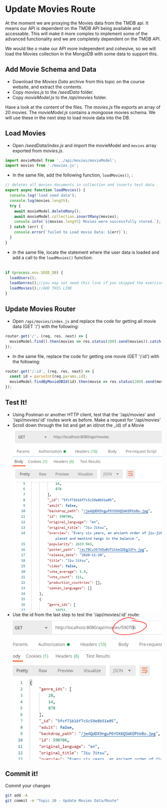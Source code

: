# Update Movies Route

At the moment we are proxying the Movies data from the TMDB api. It means our API is dependent on the TMDB API being available and accessable. This will make it more complex to implement some of the advanced functionality and we are completely dependent on the TMDB API.

We would like o make our API more independent and cohesive, so we will load the Movies collection in the MongoDB with some data to support this. 

## Add Movie Schema and Data
- Download the *Movies Data* archive from this topic on the course website, and extract the contents. 
- Copy *movies.js* to the */seedData* folder.
- Copy *movieModel.js* to the  */api/movies* folder.  
  

Have a look at the content of the files. The *movies.js* file exports an array of 20 movies. The *movieModel.js* contains a mongoose movies schema. We will use these in the next step to load movie data into the DB.

## Load Movies

- Open */seedData/index.js* and import the movieModel and  ``movies`` array exported from *movies.js*.

```javascript
import movieModel from '../api/movies/movieModel';
import movies from './movies.js';
```

- In the same file, add the following function,  ``loadMovies()``,  :

```javascript
// deletes all movies documents in collection and inserts test data
export async function loadMovies() {
  console.log('load seed data');
  console.log(movies.length);
  try {
    await movieModel.deleteMany();
    await movieModel.collection.insertMany(movies);
    console.info(`${movies.length} Movies were successfully stored.`);
  } catch (err) {
    console.error(`failed to Load movie Data: ${err}`);
  }
}
```

- In the same file, locate the statement where the user data is loaded and add a call to the `loadMovies()` function:

```javascript

if (process.env.SEED_DB) {
  loadUsers();
  loadGenres();//you may not need this line if you skipped the exercises
  loadMovies();//ADD THIS LINE
}
```

## Update Movies Router

- Open ``/api/movies/index.js`` and replace the code for getting all movie data (GET '/')  with the following:

```javascript
router.get('/', (req, res, next) => {
  movieModel.find().then(movies => res.status(200).send(movies)).catch(next);
});
```

- In the same file, replace the code for getting one movie (GET '/:id') with the following:

```javascript
router.get('/:id', (req, res, next) => {
  const id = parseInt(req.params.id);
  movieModel.findByMovieDBId(id).then(movie => res.status(200).send(movie)).catch(next);
});
```

## Test It!

- Using Postman or another HTTP client, test that the '/api/movies' and '/api/movies/:id' routes work as before. Make a request for '/api/movies'
- Scroll down through the list and get an id(not the _id) of a Movie
![](./img/movies.png)
- Use the id from the last step to test the '/api/movies/:id' route:
![](./img/moviesid.png)


## Commit it!
Commit your changes
~~~bash
git add -A
git commit -m "Topic 10 - Update Movies Data/Route"
~~~
